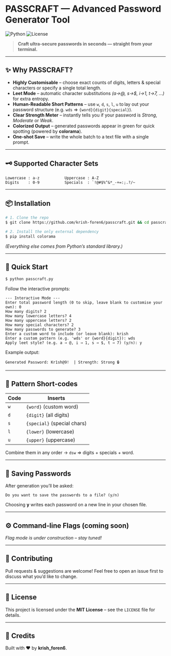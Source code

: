 # PASSCRAFT — Advanced Password Generator Tool

![Python](https://img.shields.io/badge/Code-Python-blue?logo=python)
![License](https://img.shields.io/badge/License-MIT-green)

> **Craft ultra‑secure passwords in seconds — straight from your terminal.**

---

## ✨ Why PASSCRAFT?

* **Highly Customisable** – choose exact counts of digits, letters & special characters or specify a single total length.
* **Leet Mode** – automatic character substitutions *(a→@, s→\$, i→1, t→7, …)* for extra entropy.
* **Human‑Readable Short Patterns** – use `w`, `d`, `s`, `l`, `u` to lay out your password structure (e.g. `wds` ⇒ `{word}{digit}{special}`).
* **Clear Strength Meter** – instantly tells you if your password is *Strong*, *Moderate* or *Weak*.
* **Colorized Output** – generated passwords appear in green for quick spotting (powered by **colorama**).
* **One‑shot Save** – write the whole batch to a text file with a single prompt.

---

## 🗝️ Supported Character Sets

```text
Lowercase : a‑z           Uppercase : A‑Z
Digits    : 0‑9           Specials  : `!@#$%^&*_-+=:;.?/~
```

---

## 📦 Installation

```bash
# 1. Clone the repo
$ git clone https://github.com/krish-foren6/passcraft.git && cd passcraft

# 2. Install the only external dependency
$ pip install colorama
```

*(Everything else comes from Python’s standard library.)*

---

## 🚀 Quick Start

```bash
$ python passcraft.py
```

Follow the interactive prompts:

```
--- Interactive Mode ---
Enter total password length (0 to skip, leave blank to customise your own): 0
How many digits? 2
How many lowercase letters? 4
How many uppercase letters? 2
How many special characters? 2
How many passwords to generate? 3
Enter a custom word to include (or leave blank): krish
Enter a custom pattern (e.g. 'wds' or {word}{digit}): wds
Apply leet style? (e.g. a → @, i → 1, s → $, t → 7) (y/n): y
```

Example output:

```
Generated Password: Kr1sh@9!  | Strength: Strong 🔒
```

---

## 🔣 Pattern Short‑codes

| Code | Inserts                     |
| ---- | --------------------------- |
| `w`  | `{word}` (custom word)      |
| `d`  | `{digit}` (all digits)      |
| `s`  | `{special}` (special chars) |
| `l`  | `{lower}` (lowercase)       |
| `u`  | `{upper}` (uppercase)       |

Combine them in any order → `dsw` ⇒ digits + specials + word.

---

## 📁 Saving Passwords

After generation you’ll be asked:

```
Do you want to save the passwords to a file? (y/n)
```

Choosing **y** writes each password on a new line in your chosen file.

---

## ⚙️ Command‑line Flags (coming soon)

*Flag mode is under construction – stay tuned!*

---

## 🤝 Contributing

Pull requests & suggestions are welcome! Feel free to open an issue first to discuss what you’d like to change.

---

## 📝 License

This project is licensed under the **MIT License** – see the `LICENSE` file for details.

---

## 🙌 Credits

Built with ❤️ by **krish\_foren6**.
